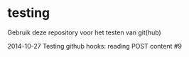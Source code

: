# testing


Gebruik deze repository voor het testen van git(hub)

2014-10-27 Testing github hooks: reading POST content #9


 
